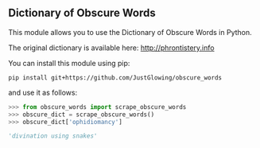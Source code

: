 Dictionary of Obscure Words
--------------------

This module allows you to use the Dictionary of Obscure Words in Python.

The original dictionary is available here: http://phrontistery.info

You can install this module using pip:

```
pip install git+https://github.com/JustGlowing/obscure_words
```

and use it as follows:

```python
>>> from obscure_words import scrape_obscure_words
>>> obscure_dict = scrape_obscure_words()
>>> obscure_dict['ophidiomancy']

'divination using snakes'
```